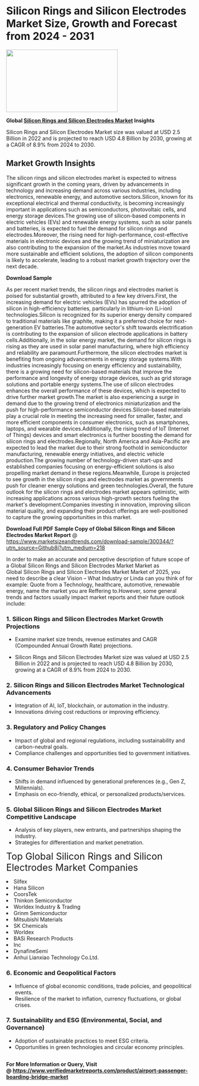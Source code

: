 <H1>Silicon Rings and Silicon Electrodes Market Size, Growth and Forecast from 2024 - 2031</H1><img class="aligncenter size-medium wp-image-584254" src="https://thirdeyenews.in/wp-content/uploads/2024/09/Global-Market-Research-300x168.jpeg" alt="" width="300" height="168" /><p><strong>Global&nbsp;<a href="https://www.marketsizeandtrends.com/download-sample/300344/?utm_source=Github8j?utm_medium=218">Silicon Rings and Silicon Electrodes Market</a> Insights</strong></p><p>Silicon Rings and Silicon Electrodes Market size was valued at USD 2.5 Billion in 2022 and is projected to reach USD 4.8 Billion by 2030, growing at a CAGR of 8.9% from 2024 to 2030.</p><p><h2>Market Growth Insights</h2> <p>The silicon rings and silicon electrodes market is expected to witness significant growth in the coming years, driven by advancements in technology and increasing demand across various industries, including electronics, renewable energy, and automotive sectors.Silicon, known for its exceptional electrical and thermal conductivity, is becoming increasingly important in applications such as semiconductors, photovoltaic cells, and energy storage devices.The growing use of silicon-based components in electric vehicles (EVs) and renewable energy systems, such as solar panels and batteries, is expected to fuel the demand for silicon rings and electrodes.Moreover, the rising need for high-performance, cost-effective materials in electronic devices and the growing trend of miniaturization are also contributing to the expansion of the market.As industries move toward more sustainable and efficient solutions, the adoption of silicon components is likely to accelerate, leading to a robust market growth trajectory over the next decade.</p> <p><strong>Download Sample</strong></p> <p>As per recent market trends, the silicon rings and electrodes market is poised for substantial growth, attributed to a few key drivers.First, the increasing demand for electric vehicles (EVs) has spurred the adoption of silicon in high-efficiency batteries, particularly in lithium-ion (Li-ion) technologies.Silicon is recognized for its superior energy density compared to traditional materials like graphite, making it a preferred choice for next-generation EV batteries.The automotive sector's shift towards electrification is contributing to the expansion of silicon electrode applications in battery cells.Additionally, in the solar energy market, the demand for silicon rings is rising as they are used in solar panel manufacturing, where high efficiency and reliability are paramount.Furthermore, the silicon electrodes market is benefiting from ongoing advancements in energy storage systems.With industries increasingly focusing on energy efficiency and sustainability, there is a growing need for silicon-based materials that improve the performance and longevity of energy storage devices, such as grid storage solutions and portable energy systems.The use of silicon electrodes enhances the overall performance of these devices, which is expected to drive further market growth.The market is also experiencing a surge in demand due to the growing trend of electronics miniaturization and the push for high-performance semiconductor devices.Silicon-based materials play a crucial role in meeting the increasing need for smaller, faster, and more efficient components in consumer electronics, such as smartphones, laptops, and wearable devices.Additionally, the rising trend of IoT (Internet of Things) devices and smart electronics is further boosting the demand for silicon rings and electrodes.Regionally, North America and Asia-Pacific are expected to lead the market due to their strong foothold in semiconductor manufacturing, renewable energy initiatives, and electric vehicle production.The growing number of technology-driven start-ups and established companies focusing on energy-efficient solutions is also propelling market demand in these regions.Meanwhile, Europe is projected to see growth in the silicon rings and electrodes market as governments push for cleaner energy solutions and green technologies.Overall, the future outlook for the silicon rings and electrodes market appears optimistic, with increasing applications across various high-growth sectors fueling the market's development.Companies investing in innovation, improving silicon material quality, and expanding their product offerings are well-positioned to capture the growing opportunities in this market.</p> <p><span class=""><strong>Download Full PDF Sample Copy of Global Silicon Rings and Silicon Electrodes Market Report</strong> @ <a href="https://www.marketsizeandtrends.com/download-sample/300344/?utm_source=Github8j?utm_medium=218" target="_blank">https://www.marketsizeandtrends.com/download-sample/300344/?utm_source=Github8j?utm_medium=218</a></span></p><p>In order to make an accurate and perceptive description of future scope of a Global&nbsp;Silicon Rings and Silicon Electrodes Market Market as Global&nbsp;Silicon Rings and Silicon Electrodes Market Market of 2025, you need to describe a clear Vision &ndash; What Industry or Linda can you think of for example: Quote from a Technology, healthcare, automotive, renewable energy, name the market you are Reffering to.However, some general trends and factors usually impact market reports and their future outlook include:</p><h3>1.&nbsp;<strong>Silicon Rings and Silicon Electrodes Market Growth Projections</strong></h3><ul><li>Examine market size trends, revenue estimates and CAGR (Compounded Annual Growth Rate) projections.</li><li><p>Silicon Rings and Silicon Electrodes Market size was valued at USD 2.5 Billion in 2022 and is projected to reach USD 4.8 Billion by 2030, growing at a CAGR of 8.9% from 2024 to 2030.</p></li></ul><h3>2.&nbsp;<strong>Silicon Rings and Silicon Electrodes Market Technological Advancements</strong></h3><ul><li>Integration of AI, IoT, blockchain, or automation in the industry.</li><li>Innovations driving cost reductions or improving efficiency.</li></ul><h3>3.&nbsp;<strong>Regulatory and Policy Changes</strong></h3><ul><li>Impact of global and regional regulations, including sustainability and carbon-neutral goals.</li><li>Compliance challenges and opportunities tied to government initiatives.</li></ul><h3>4.&nbsp;<strong>Consumer Behavior Trends</strong></h3><ul><li>Shifts in demand influenced by generational preferences (e.g., Gen Z, Millennials).</li><li>Emphasis on eco-friendly, ethical, or personalized products/services.</li></ul><h3>5.&nbsp;<strong>Global Silicon Rings and Silicon Electrodes Market Competitive Landscape</strong></h3><ul><li>Analysis of key players, new entrants, and partnerships shaping the industry.</li><li>Strategies for differentiation and market penetration.</li></ul><p data-pm-slice="1 1 []"><span style="color: inherit; font-family: inherit; font-size: 25px;">Top Global Silicon Rings and Silicon Electrodes Market Companies</span></p><div class="" data-test-id=""><p><li>Silfex</li><li> Hana Silicon</li><li> CoorsTek</li><li> Thinkon Semiconductor</li><li> Worldex Industry & Trading</li><li> Grinm Semiconductor</li><li> Mitsubishi Materials</li><li> SK Chemicals</li><li> Worldex</li><li> BASi Research Products</li><li> Inc</li><li> DynafineSemi</li><li> Anhui Lianxiao Technology Co.Ltd.</li></p></div><h3>6.&nbsp;<strong>Economic and Geopolitical Factors</strong></h3><ul><li>Influence of global economic conditions, trade policies, and geopolitical events.</li><li>Resilience of the market to inflation, currency fluctuations, or global crises.</li></ul><h3>7.&nbsp;<strong>Sustainability and ESG (Environmental, Social, and Governance)</strong></h3><ul><li>Adoption of sustainable practices to meet ESG criteria.</li><li>Opportunities in green technologies and circular economy principles.</li></ul><h2><strong style="font-size: 14px;">For More Information or Query, Visit @&nbsp;</strong><a style="background-color: #ffffff; font-size: 14px;" href="https://www.marketsizeandtrends.com/report/silicon-rings-and-silicon-electrodes-market/" target="_blank">https://www.verifiedmarketreports.com/product/airport-passenger-boarding-bridge-market</a></h2>